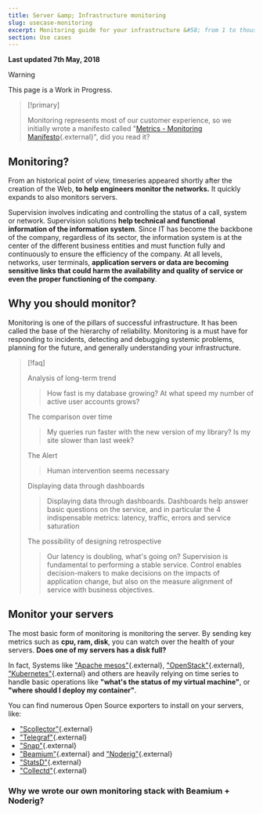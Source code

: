 ```yaml
---
title: Server &amp; Infrastructure monitoring
slug: usecase-monitoring
excerpt: Monitoring guide for your infrastructure &#58; from 1 to thousands of hosts
section: Use cases
---
```

**Last updated 7th May, 2018**
> [!warning]
>
> This page is a Work in Progress.
> 

> [!primary]
>
> Monitoring represents most of our customer experience, so we initially wrote a manifesto called "[Metrics - Monitoring Manifesto](https://medium.com/@d33d33/bd089f26af2d#.mdlnskpan){.external}", did you read it?
> 

## Monitoring?
From an historical point of view, timeseries appeared shortly after the creation of the Web, **to help engineers monitor the networks.** It quickly expands to also monitors servers.

Supervision involves indicating and controlling the status of a call, system or network. Supervision solutions **help technical and functional information of the information system**. Since IT has become the backbone of the company, regardless of its sector, the information system is at the center of the different business entities and must function fully and continuously to ensure the efficiency of the company. At all levels, networks, user terminals, **application servers or data are becoming sensitive links that could harm the availability and quality of service or even the proper functioning of the company**.


## Why you should monitor?
Monitoring is one of the pillars of successful infrastructure. It has been called the base of the hierarchy of reliability. Monitoring is a must have for responding to incidents, detecting and debugging systemic problems, planning for the future, and generally understanding your infrastructure.


> [!faq]
>
> Analysis of long-term trend
>> 
>> How fast is my database growing? At what speed my number of active user accounts grows?
>> 
>> 
> The comparison over time
>> 
>> My queries run faster with the new version of my library? Is my site slower than last week?
>> 
>> 
> The Alert
>> 
>> Human intervention seems necessary
>> 
>> 
> Displaying data through dashboards
>> 
>> Displaying data through dashboards. Dashboards help answer basic questions on the service, and in particular the 4 indispensable metrics: latency, traffic, errors and service saturation
>> 
>> 
> The possibility of designing retrospective
>> 
>> Our latency is doubling, what's going on? Supervision is fundamental to performing a stable service. Control enables decision-makers to make decisions on the impacts of application change, but also on the measure alignment of service with business objectives.
>> 
>> 
>

## Monitor your servers
The most basic form of monitoring is monitoring the server. By sending key metrics such as **cpu, ram, disk**, you can watch over the health of your servers. **Does one of my servers has a disk full?**

In fact, Systems like ["Apache mesos"](http://mesos.apache.org/){.external}, ["OpenStack"](https://www.openstack.org/){.external}, ["Kubernetes"](https://kubernetes.io/){.external} and others are heavily relying on time series to handle basic operations like **"what's the status of my virtual machine"**, or **"where should I deploy my container"**.

You can find numerous Open Source exporters to install on your servers, like:

- ["Scollector"](http://bosun.org/scollector/){.external}
- ["Telegraf"](http://bosun.org/scollector/){.external}
- ["Snap"](http://snap-telemetry.io/){.external}
- ["Beamium"](https://github.com/ovh/beamium){.external} and ["Noderig"](https://github.com/ovh/noderig){.external}
- ["StatsD"](https://github.com/etsy/statsd){.external}
- ["Collectd"](https://collectd.org/){.external}


### Why we wrote our own monitoring stack with Beamium + Noderig?